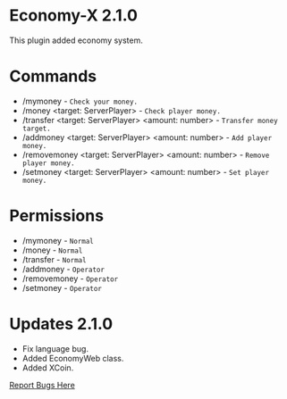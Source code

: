 # Economy-X 2.1.0
This plugin added economy system.

# Commands
* /mymoney - `Check your money.`
* /money <target: ServerPlayer> - `Check player money.`
* /transfer <target: ServerPlayer> <amount: number> - `Transfer money target.`
* /addmoney <target: ServerPlayer> <amount: number> - `Add player money.`
* /removemoney <target: ServerPlayer> <amount: number> - `Remove player money.`
* /setmoney <target: ServerPlayer> <amount: number> - `Set player money.`

# Permissions
* /mymoney - `Normal`
* /money - `Normal`
* /transfer - `Normal`
* /addmoney - `Operator`
* /removemoney - `Operator`
* /setmoney - `Operator`

# Updates 2.1.0
* Fix language bug.
* Added EconomyWeb class.
* Added XCoin.

[Report Bugs Here](https://github.com/ItzCandra23/Economy-X/issues)
